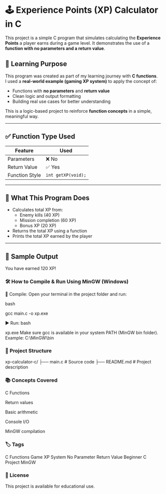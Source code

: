 # 🕹️ Experience Points (XP) Calculator in C

This project is a simple C program that simulates calculating the **Experience Points** a player earns during a game level. It demonstrates the use of a **function with no parameters and a return value**.

## 🧠 Learning Purpose

This program was created as part of my learning journey with **C functions**.  
I used a **real-world example (gaming XP system)** to apply the concept of:

- Functions with **no parameters** and **return value**
- Clean logic and output formatting
- Building real use cases for better understanding

This is a logic-based project to reinforce **function concepts** in a simple, meaningful way.

---

## ✅ Function Type Used

| Feature        | Used       |
|----------------|------------|
| Parameters     | ❌ No       |
| Return Value   | ✅ Yes      |
| Function Style | `int getXP(void);` |

---

## 🧠 What This Program Does

- Calculates total XP from:
  - Enemy kills (40 XP)
  - Mission completion (60 XP)
  - Bonus XP (20 XP)
- Returns the total XP using a function
- Prints the total XP earned by the player

---

## 🧾 Sample Output



You have earned 120 XP!


### 🛠️ How to Compile & Run Using MinGW (Windows)

🔧 Compile:
Open your terminal in the project folder and run:

bash

gcc main.c -o xp.exe

▶️ Run:
bash

xp.exe
Make sure gcc is available in your system PATH (MinGW bin folder).
Example: C:\MinGW\bin


### 📂 Project Structure

xp-calculator-c/
├── main.c         # Source code
├── README.md      # Project description

### 📚 Concepts Covered
C Functions

Return values

Basic arithmetic

Console I/O

MinGW compilation

### 🏷️ Tags
C Functions Game XP System No Parameter Return Value Beginner C Project MinGW

### 📄 License
This project is available for educational use.